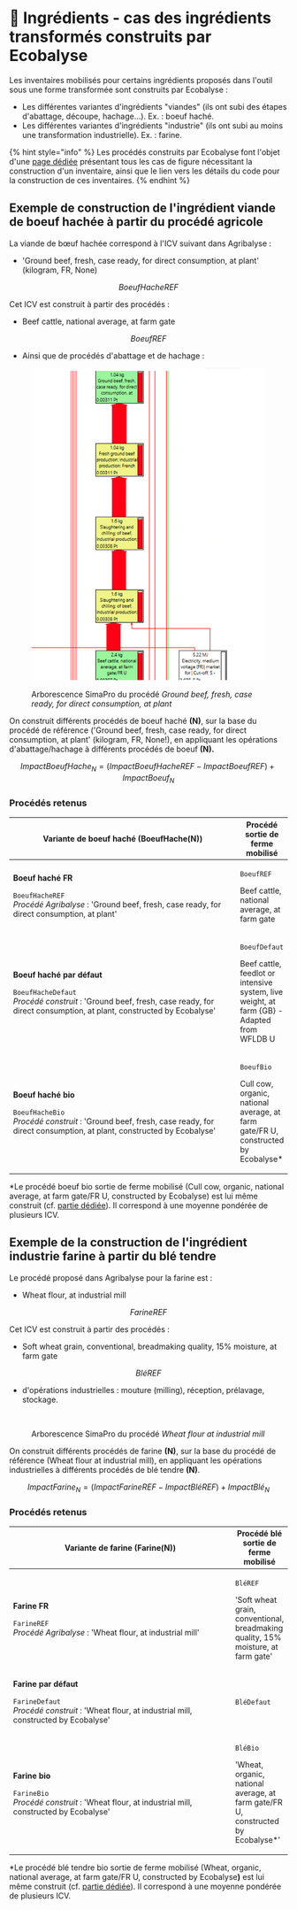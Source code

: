 # 🐄 Ingrédients - cas des ingrédients transformés construits par Ecobalyse

Les inventaires mobilisés pour certains ingrédients proposés dans l'outil sous une forme transformée sont construits par Ecobalyse : &#x20;

* Les différentes variantes d'ingrédients "viandes" (ils ont subi des étapes d'abattage, découpe, hachage...). Ex. : boeuf haché.
* Les différentes variantes d'ingrédients "industrie" (ils ont subi au moins une transformation industrielle). Ex. : farine.

{% hint style="info" %}
Les procédés construits par Ecobalyse font l'objet d'une [page dédiée](../../../def-cout-environnemental/source-des-procedes.md) présentant tous les cas de figure nécessitant la construction d'un inventaire, ainsi que le lien vers les détails du code pour la construction de ces inventaires.
{% endhint %}

## Exemple de construction de l'ingrédient viande de boeuf hachée à partir du procédé agricole

La viande de bœuf hachée correspond à l'ICV suivant dans Agribalyse :&#x20;

* 'Ground beef, fresh, case ready, for direct consumption, at plant' (kilogram, FR, None)

$$
BoeufHacheREF
$$

Cet ICV est construit à partir des procédés :&#x20;

* Beef cattle, national average, at farm gate

$$
BoeufREF
$$

* Ainsi que de procédés d'abattage et de hachage : &#x20;

<figure><img src="../../../.gitbook/assets/beef (1).png" alt=""><figcaption><p>Arborescence SimaPro du procédé <em>Ground beef, fresh, case ready, for direct consumption, at plant</em> </p></figcaption></figure>

On construit différents procédés de boeuf haché **(N)**, sur la base du procédé de référence ('Ground beef, fresh, case ready, for direct consumption, at plant' (kilogram, FR, None!), en appliquant les opérations d'abattage/hachage à différents procédés de boeuf **(N).**

$$
ImpactBoeufHache_N = (ImpactBoeufHacheREF - ImpactBoeufREF )+ImpactBoeuf_N
$$

### Procédés retenus

<table><thead><tr><th width="453.5">Variante de boeuf haché (BoeufHache(N))</th><th>Procédé sortie de ferme mobilisé</th></tr></thead><tbody><tr><td><p><strong>Boeuf haché FR</strong></p><p><code>BoeufHacheREF</code><br><em>Procédé Agribalyse</em> : 'Ground beef, fresh, case ready, for direct consumption, at plant' </p></td><td><p><code>BoeufREF</code></p><p>Beef cattle, national average, at farm gate</p></td></tr><tr><td><p><strong>Boeuf haché par défaut</strong></p><p><code>BoeufHacheDefaut</code><br><em>Procédé construit</em> : 'Ground beef, fresh, case ready, for direct consumption, at plant, constructed by Ecobalyse' </p></td><td><p><code>BoeufDefaut</code></p><p>Beef cattle, feedlot or intensive system, live weight, at farm {GB} - Adapted from WFLDB U</p></td></tr><tr><td><p><strong>Boeuf haché bio</strong></p><p><code>BoeufHacheBio</code><br><em>Procédé construit</em> : 'Ground beef, fresh, case ready, for direct consumption, at plant, constructed by Ecobalyse' </p></td><td><p><code>BoeufBio</code></p><p>Cull cow, organic, national average, at farm gate/FR U, constructed by Ecobalyse*</p></td></tr></tbody></table>

\*Le procédé boeuf bio sortie de ferme mobilisé (Cull cow, organic, national average, at farm gate/FR U, constructed by Ecobalyse) est lui même construit (cf. [partie dédiée](impacts-consideres-1.md)). Il correspond à une moyenne pondérée de plusieurs ICV.&#x20;

## Exemple de la construction de l'ingrédient industrie farine à partir du blé tendre

Le procédé proposé dans Agribalyse pour la farine est :&#x20;

* Wheat flour, at industrial mill

$$
FarineREF
$$

Cet ICV est construit à partir des procédés :&#x20;

* Soft wheat grain, conventional, breadmaking quality, 15% moisture, at farm gate

$$
BléREF
$$

* d'opérations industrielles : mouture (milling), réception, prélavage, stockage.&#x20;

<figure><img src="../../../.gitbook/assets/Image collée à 2022-11-9 17-42.png" alt=""><figcaption><p>Arborescence SimaPro du procédé <em>Wheat flour at industrial mill</em></p></figcaption></figure>

On construit différents procédés de farine **(N)**, sur la base du procédé de référence (Wheat flour at industrial mill), en appliquant les opérations industrielles à différents procédés de blé tendre **(N)**.

$$
ImpactFarine_N = (ImpactFarineREF - ImpactBléREF )+ImpactBlé_N
$$

### Procédés retenus

<table><thead><tr><th width="453.5">Variante de farine (Farine(N))</th><th>Procédé blé sortie de ferme mobilisé</th></tr></thead><tbody><tr><td><p><strong>Farine FR</strong></p><p><code>FarineREF</code><br><em>Procédé Agribalyse</em> : 'Wheat flour, at industrial mill'</p></td><td><p><code>BléREF</code></p><p>'Soft wheat grain, conventional, breadmaking quality, 15% moisture, at farm gate'</p></td></tr><tr><td><p><strong>Farine par défaut</strong></p><p><code>FarineDefaut</code><br><em>Procédé construit</em> : 'Wheat flour, at industrial mill, constructed by Ecobalyse' </p></td><td><code>BléDefaut</code></td></tr><tr><td><p><strong>Farine bio</strong></p><p><code>FarineBio</code><br><em>Procédé construit</em> : 'Wheat flour, at industrial mill, constructed by Ecobalyse' </p></td><td><p><code>BléBio</code></p><p>'Wheat, organic, national average, at farm gate/FR U, constructed by Ecobalyse*'</p></td></tr></tbody></table>

\*Le procédé blé tendre bio sortie de ferme mobilisé (Wheat, organic, national average, at farm gate/FR U, constructed by Ecobalys&#x65;**)** est lui même construit (cf. [partie dédiée](impacts-consideres-1.md)). Il correspond à une moyenne pondérée de plusieurs ICV.&#x20;
